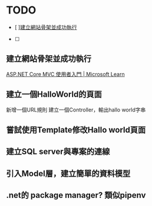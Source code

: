 # TODO

- [ ][建立網站骨架並成功執行](#建立網站骨架並成功執行)
- [ ]


## 建立網站骨架並成功執行

[ASP.NET Core MVC 使用者入門 | Microsoft Learn](https://learn.microsoft.com/zh-tw/aspnet/core/tutorials/first-mvc-app/start-mvc?view=aspnetcore-6.0&tabs=visual-studio)

## 建立一個HalloWorld的頁面

新增一個URL規則
建立一個Controller，輸出hallo world字串

## 嘗試使用Template修改Hallo world頁面

## 建立SQL server與專案的連線

## 引入Model層，建立簡單的資料模型

## .net的 package manager? 類似pipenv